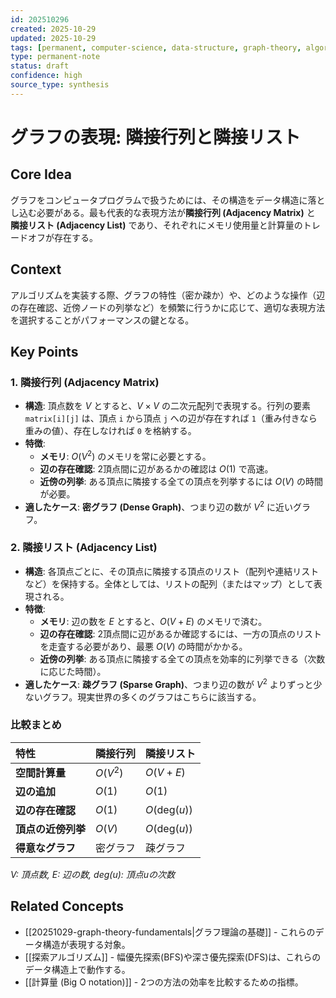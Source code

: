 ```yaml
---
id: 202510296
created: 2025-10-29
updated: 2025-10-29
tags: [permanent, computer-science, data-structure, graph-theory, algorithm]
type: permanent-note
status: draft
confidence: high
source_type: synthesis
---
```


# グラフの表現: 隣接行列と隣接リスト

## Core Idea
グラフをコンピュータプログラムで扱うためには、その構造をデータ構造に落とし込む必要がある。最も代表的な表現方法が**隣接行列 (Adjacency Matrix)** と **隣接リスト (Adjacency List)** であり、それぞれにメモリ使用量と計算量のトレードオフが存在する。

## Context
アルゴリズムを実装する際、グラフの特性（密か疎か）や、どのような操作（辺の存在確認、近傍ノードの列挙など）を頻繁に行うかに応じて、適切な表現方法を選択することがパフォーマンスの鍵となる。

## Key Points

### 1. 隣接行列 (Adjacency Matrix)
- **構造**: 頂点数を $V$ とすると、$V \times V$ の二次元配列で表現する。行列の要素 `matrix[i][j]` は、頂点 `i` から頂点 `j` への辺が存在すれば `1`（重み付きなら重みの値）、存在しなければ `0` を格納する。
- **特徴**:
    - **メモリ**: $O(V^2)$ のメモリを常に必要とする。
    - **辺の存在確認**: 2頂点間に辺があるかの確認は $O(1)$ で高速。
    - **近傍の列挙**: ある頂点に隣接する全ての頂点を列挙するには $O(V)$ の時間が必要。
- **適したケース**: **密グラフ (Dense Graph)**、つまり辺の数が $V^2$ に近いグラフ。

### 2. 隣接リスト (Adjacency List)
- **構造**: 各頂点ごとに、その頂点に隣接する頂点のリスト（配列や連結リストなど）を保持する。全体としては、リストの配列（またはマップ）として表現される。
- **特徴**:
    - **メモリ**: 辺の数を $E$ とすると、$O(V+E)$ のメモリで済む。
    - **辺の存在確認**: 2頂点間に辺があるか確認するには、一方の頂点のリストを走査する必要があり、最悪 $O(V)$ の時間がかかる。
    - **近傍の列挙**: ある頂点に隣接する全ての頂点を効率的に列挙できる（次数に応じた時間）。
- **適したケース**: **疎グラフ (Sparse Graph)**、つまり辺の数が $V^2$ よりずっと少ないグラフ。現実世界の多くのグラフはこちらに該当する。

### 比較まとめ
| 特性 | 隣接行列 | 隣接リスト |
| :--- | :--- | :--- |
| **空間計算量** | $O(V^2)$ | $O(V+E)$ |
| **辺の追加** | $O(1)$ | $O(1)$ |
| **辺の存在確認** | $O(1)$ | $O(\text{deg}(u))$ |
| **頂点の近傍列挙** | $O(V)$ | $O(\text{deg}(u))$ |
| **得意なグラフ** | 密グラフ | 疎グラフ |
*V: 頂点数, E: 辺の数, deg(u): 頂点uの次数*

## Related Concepts
- [[20251029-graph-theory-fundamentals|グラフ理論の基礎]] - これらのデータ構造が表現する対象。
- [[探索アルゴリズム]] - 幅優先探索(BFS)や深さ優先探索(DFS)は、これらのデータ構造上で動作する。
- [[計算量 (Big O notation)]] - 2つの方法の効率を比較するための指標。
